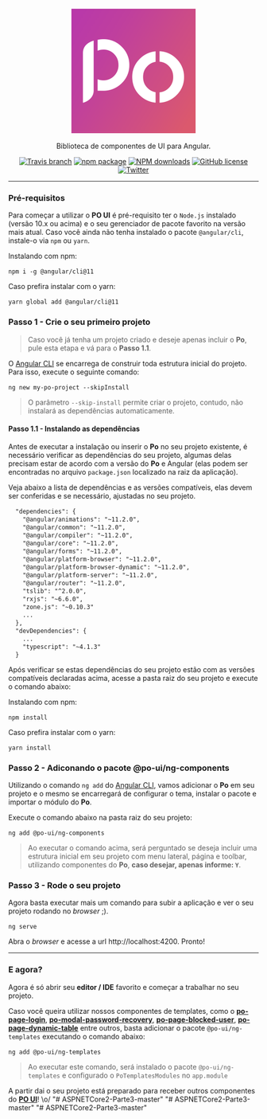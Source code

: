 <p align="center">
  <a href="https://po-ui.io">
    <img width="250" src="./docs/assets/po-logos/po_color_bg.svg">
  </a>
</p>

<div align="center">

Biblioteca de componentes de UI para Angular.

[![Travis branch](https://img.shields.io/travis/com/po-ui/po-angular/master?style=flat-square)](https://travis-ci.com/github/po-ui/po-angular)
[![npm package](https://img.shields.io/npm/v/@po-ui/ng-components?color=%23c9357d&style=flat-square)](https://www.npmjs.org/package/@po-ui/ng-components)
[![NPM downloads](https://img.shields.io/npm/dm/@po-ui/ng-components?color=c9357d&label=npm%20downloads&style=flat-square)](https://npmjs.com/package/@po-ui/ng-components)
[![GitHub license](https://img.shields.io/npm/l/@po-ui/ng-components?color=%23c9357d&style=flat-square)](https://github.com/po-ui/po-angular/blob/master/LICENSE)
[![Twitter](https://img.shields.io/badge/Twitter-POUI-c9357d?style=flat-square&logo=twitter)](https://twitter.com/pouidev)

</div>

---

### Pré-requisitos

Para começar a utilizar o **PO UI** é pré-requisito ter o `Node.js` instalado (versão 10.x ou acima) e o seu gerenciador de pacote favorito na versão mais atual. Caso você ainda não tenha instalado o pacote `@angular/cli`, instale-o via `npm` ou `yarn`.

Instalando com npm:
```
npm i -g @angular/cli@11
```

Caso prefira instalar com o yarn:
```
yarn global add @angular/cli@11
```

### Passo 1 - Crie o seu primeiro projeto

> Caso você já tenha um projeto criado e deseje apenas incluir o **Po**, pule esta etapa e vá para o **Passo 1.1**.

O [Angular CLI](https://cli.angular.io/) se encarrega de construir toda estrutura inicial do projeto. Para isso, execute o seguinte comando:

```
ng new my-po-project --skipInstall
```

> O parâmetro `--skip-install` permite criar o projeto, contudo, não instalará as dependências automaticamente.


#### Passo 1.1 - Instalando as dependências

Antes de executar a instalação ou inserir o **Po** no seu projeto existente, é necessário verificar as dependências do seu projeto, algumas delas precisam estar de acordo com a versão do **Po** e Angular (elas podem ser encontradas no arquivo `package.json` localizado na raiz da aplicação).

Veja abaixo a lista de dependências e as versões compatíveis, elas devem ser conferidas e se necessário, ajustadas no seu projeto.

```
  "dependencies": {
    "@angular/animations": "~11.2.0",
    "@angular/common": "~11.2.0",
    "@angular/compiler": "~11.2.0",
    "@angular/core": "~11.2.0",
    "@angular/forms": "~11.2.0",
    "@angular/platform-browser": "~11.2.0",
    "@angular/platform-browser-dynamic": "~11.2.0",
    "@angular/platform-server": "~11.2.0",
    "@angular/router": "~11.2.0",
    "tslib": "^2.0.0",
    "rxjs": "~6.6.0",
    "zone.js": "~0.10.3"
    ...
  },
  "devDependencies": {
    ...
    "typescript": "~4.1.3"
  }
```

Após verificar se estas dependências do seu projeto estão com as versões compatíveis declaradas acima, acesse a pasta raiz do seu projeto e execute o comando abaixo:

Instalando com npm:
```
npm install
```

Caso prefira instalar com o yarn:
```
yarn install
```

### Passo 2 - Adiconando o pacote @po-ui/ng-components

Utilizando o comando `ng add` do [Angular CLI](https://cli.angular.io/), vamos adicionar o **Po** em seu projeto e o mesmo se encarregará de configurar o tema, instalar o pacote e importar o módulo do **Po**.

Execute o comando abaixo na pasta raiz do seu projeto:

```
ng add @po-ui/ng-components
```

> Ao executar o comando acima, será perguntado se deseja incluir uma estrutura inicial em seu projeto com menu lateral, página e toolbar, utilizando componentes do **Po**, **caso desejar, apenas informe: `Y`**.

### Passo 3 - Rode o seu projeto

Agora basta executar mais um comando para subir a aplicação e ver o seu projeto rodando no *browser* ;).

```
ng serve
```

Abra o *browser* e acesse a url http://localhost:4200. Pronto!

----

### E agora?

Agora é só abrir seu **editor / IDE** favorito e começar a trabalhar no seu projeto.

Caso você queira utilizar nossos componentes de templates, como o **[po-page-login](https://po-ui.io/documentation/po-page-login)**, **[po-modal-password-recovery](https://po-ui.io/documentation/po-modal-password-recovery)**, **[po-page-blocked-user](https://po-ui.io/documentation/po-page-blocked-user)**, **[po-page-dynamic-table](https://po-ui.io/documentation/po-page-dynamic-table)** entre outros, basta adicionar o pacote `@po-ui/ng-templates` executando o comando abaixo:

```
ng add @po-ui/ng-templates
```
> Ao executar este comando, será instalado o pacote `@po-ui/ng-templates` e configurado o `PoTemplatesModules` no `app.module`

A partir dai o seu projeto está preparado para receber outros componentes do **[PO UI](https://po-ui.io/documentation)**! \o/
"# ASPNETCore2-Parte3-master" 
"# ASPNETCore2-Parte3-master" 
"# ASPNETCore2-Parte3-master" 
